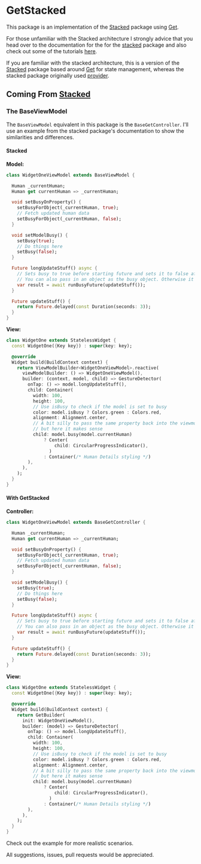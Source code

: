 # GetStacked

This package is an implementation of the [Stacked](https://pub.dev/packages/stacked) package using [Get](https://pub.dev/packages/get).

For those unfamiliar with the Stacked architecture I strongly advice that you head over to the documentation for the for the [stacked](https://pub.dev/packages/stacked) package and also check out some of the tutorials [here](https://www.filledstacks.com/).

If you are familiar with the stacked architecture, this is a version of the [Stacked](https://pub.dev/packages/stacked) package based around [Get](https://pub.dev/packages/get) for state management, whereas the stacked package originally used [provider](https://pub.dev/packages/provider).

## Coming From [Stacked](https://pub.dev/packages/stacked)

### The BaseViewModel

The `BaseViewModel` equivalent in this package is the `BaseGetController`.
I'll use an example from the stacked package's documentation to show the similarities and differences.

#### Stacked

**Model:**

```dart
class WidgetOneViewModel extends BaseViewModel {

  Human _currentHuman;
  Human get currentHuman => _currentHuman;

  void setBusyOnProperty() {
    setBusyForObject(_currentHuman, true);
    // Fetch updated human data
    setBusyForObject(_currentHuman, false);
  }

  void setModelBusy() {
    setBusy(true);
    // Do things here
    setBusy(false);
  }

  Future longUpdateStuff() async {
    // Sets busy to true before starting future and sets it to false after executing
    // You can also pass in an object as the busy object. Otherwise it'll use the model
    var result = await runBusyFuture(updateStuff());
  }

  Future updateStuff() {
    return Future.delayed(const Duration(seconds: 3));
  }
}
```

**View:**

```dart
class WidgetOne extends StatelessWidget {
  const WidgetOne({Key key}) : super(key: key);

  @override
  Widget build(BuildContext context) {
    return ViewModelBuilder<WidgetOneViewModel>.reactive(
      viewModelBuilder: () => WidgetOneViewModel(),
      builder: (context, model, child) => GestureDetector(
        onTap: () => model.longUpdateStuff(),
        child: Container(
          width: 100,
          height: 100,
          // Use isBusy to check if the model is set to busy
          color: model.isBusy ? Colors.green : Colors.red,
          alignment: Alignment.center,
          // A bit silly to pass the same property back into the viewmodel
          // but here it makes sense
          child: model.busy(model.currentHuman)
              ? Center(
                  child: CircularProgressIndicator(),
                )
              : Container(/* Human Details styling */)
        ),
      ),
    );
  }
}
```

#### With GetStacked

**Controller:**

```dart
class WidgetOneViewModel extends BaseGetController {

  Human _currentHuman;
  Human get currentHuman => _currentHuman;

  void setBusyOnProperty() {
    setBusyForObject(_currentHuman, true);
    // Fetch updated human data
    setBusyForObject(_currentHuman, false);
  }

  void setModelBusy() {
    setBusy(true);
    // Do things here
    setBusy(false);
  }

  Future longUpdateStuff() async {
    // Sets busy to true before starting future and sets it to false after executing
    // You can also pass in an object as the busy object. Otherwise it'll use the model
    var result = await runBusyFuture(updateStuff());
  }

  Future updateStuff() {
    return Future.delayed(const Duration(seconds: 3));
  }
}
```

**View:**

```dart
class WidgetOne extends StatelessWidget {
  const WidgetOne({Key key}) : super(key: key);

  @override
  Widget build(BuildContext context) {
    return GetBuilder(
      init: WidgetOneViewModel(),
      builder: (model) => GestureDetector(
        onTap: () => model.longUpdateStuff(),
        child: Container(
          width: 100,
          height: 100,
          // Use isBusy to check if the model is set to busy
          color: model.isBusy ? Colors.green : Colors.red,
          alignment: Alignment.center,
          // A bit silly to pass the same property back into the viewmodel
          // but here it makes sense
          child: model.busy(model.currentHuman)
              ? Center(
                  child: CircularProgressIndicator(),
                )
              : Container(/* Human Details styling */)
        ),
      ),
    );
  }
}
```

Check out the example for more realistic scenarios.

All suggestions, issues, pull requests would be appreciated.
